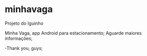 # minhavaga
Projeto do Iguinho

Minha Vaga, app Android para estacionamento;
Aguarde maiores informações;

-Thank you, guys;

